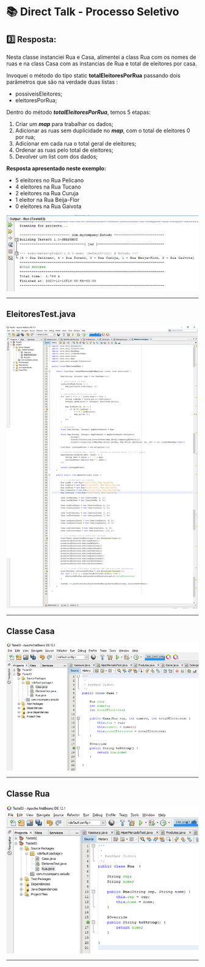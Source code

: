 # :books: Direct Talk - Processo Seletivo


## :three: Resposta:


Nesta classe instanciei Rua e Casa, alimentei a class Rua com os nomes de ruas e na class Casa com as instancias de Rua e total de eleitores por casa.

Invoquei o método do tipo static **totalEleitoresPorRua** passando dois parâmetros que são na verdade duas listas :

- possiveisEleitores;
- eleitoresPorRua;

Dentro do método ***totalEleitoresPorRua***, temos 5 etapas:

1. Criar um ***map*** para trabalhar os dados;
2. Adicionar as ruas sem duplicidade no ***map***, com o total de eleitores 0 por rua;
3. Adicionar em cada rua o total geral de eleitores;
4. Ordenar as ruas pelo total de eleitores;
5. Devolver um list com dos dados;

**Resposta apresentado neste exemplo:**

- 5 eleitores no Rua Pelicano
- 4 eleitores na Rua Tucano
- 2 eleitores na Rua Curuja
- 1 eleitor na Rua Beija-Flor
- 0 eleitores na Rua Gaivota

<div align="left">
  <img alt="tables" title="tables" src="img/resposta.png" />
</div>
<hr>



## EleitoresTest.java

<div align="left">
  <img alt="tables" title="tables" src="img/main.png" />
</div>
<hr>

## Classe Casa

<div align="left">
  <img alt="tables" title="tables" src="img/casa.png" />
</div>
<hr>

## Classe Rua

<div align="left">
  <img alt="tables" title="tables" src="img/rua.png" />
</div>
<hr>

